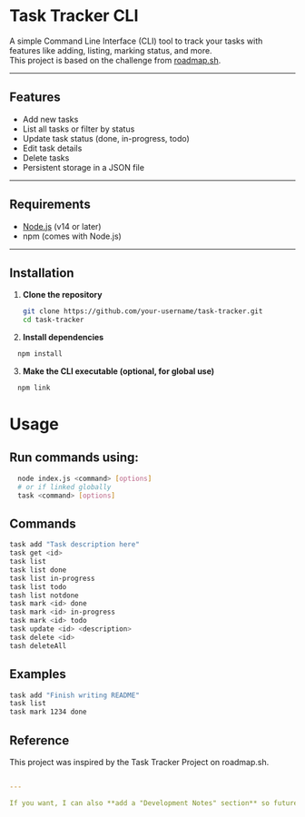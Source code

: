 # Task Tracker CLI

A simple Command Line Interface (CLI) tool to track your tasks with features like adding, listing, marking status, and more.  
This project is based on the challenge from [roadmap.sh](https://roadmap.sh/projects/task-tracker).

---

## Features
- Add new tasks
- List all tasks or filter by status
- Update task status (done, in-progress, todo)
- Edit task details
- Delete tasks
- Persistent storage in a JSON file

---

## Requirements
- [Node.js](https://nodejs.org/) (v14 or later)
- npm (comes with Node.js)

---

## Installation

1. **Clone the repository**
   ```bash
   git clone https://github.com/your-username/task-tracker.git
   cd task-tracker
    ```
2. **Install dependencies**
  ```bash
    npm install
  ```
3. **Make the CLI executable (optional, for global use)**
```bash
  npm link
```

# Usage
## Run commands using:
```bash
  node index.js <command> [options]
  # or if linked globally
  task <command> [options]
```

## Commands
```bash
task add "Task description here"
task get <id>
task list
task list done
task list in-progress
task list todo
tash list notdone
task mark <id> done
task mark <id> in-progress
task mark <id> todo
task update <id> <description>
task delete <id>
tash deleteAll
```

## Examples
```bash
task add "Finish writing README"
task list
task mark 1234 done
```

## Reference
This project was inspired by the Task Tracker Project on roadmap.sh.

```yaml

---

If you want, I can also **add a "Development Notes" section** so future you knows exactly where files like `tasks.json` are stored and which commands you used during development. That will make it easier to revisit later.
```
